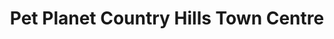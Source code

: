 ---
title: "Pet Planet Country Hills Town Centre"
url: /calgary/pet-planet-country-hills-town-centre/
shop: pet
---